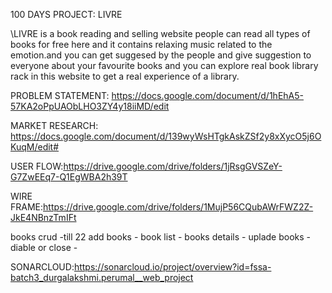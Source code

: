 100 DAYS PROJECT: LIVRE












\\LIVRE is a book reading and selling website people can read all types of books for free here and it contains relaxing music related to the emotion.and you can get suggesed by the people and give suggestion to everyone about your favourite books and you can explore real book library rack in this website to get a real experience of a library.








PROBLEM STATEMENT:
https://docs.google.com/document/d/1hEhA5-57KA2oPpUAObLHO3ZY4y18iiMD/edit



MARKET RESEARCH:
https://docs.google.com/document/d/139wyWsHTgkAskZSf2y8xXycO5j6OKuqM/edit#




USER FLOW:https://drive.google.com/drive/folders/1jRsgGVSZeY-G7ZwEEq7-Q1EgWBA2h39T




WIRE FRAME:https://drive.google.com/drive/folders/1MujP56CQubAWrFWZ2Z-JkE4NBnzTmIFt



books crud      -till 22
add books       -
book list       -
books details   -
uplade books    -
diable or close -



SONARCLOUD:https://sonarcloud.io/project/overview?id=fssa-batch3_durgalakshmi.perumal__web_project

